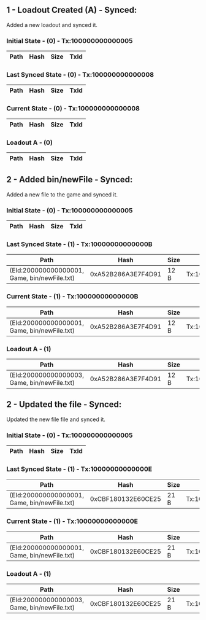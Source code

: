 ﻿## 1 - Loadout Created (A) - Synced:
Added a new loadout and synced it.
### Initial State - (0) - Tx:100000000000005
| Path | Hash | Size | TxId |
| --- | --- | --- | --- |
### Last Synced State - (0) - Tx:100000000000008
| Path | Hash | Size | TxId |
| --- | --- | --- | --- |
### Current State - (0) - Tx:100000000000008
| Path | Hash | Size | TxId |
| --- | --- | --- | --- |
### Loadout A - (0)
| Path | Hash | Size | TxId |
| --- | --- | --- | --- |



## 2 - Added bin/newFile - Synced:
Added a new file to the game and synced it.
### Initial State - (0) - Tx:100000000000005
| Path | Hash | Size | TxId |
| --- | --- | --- | --- |
### Last Synced State - (1) - Tx:10000000000000B
| Path | Hash | Size | TxId |
| --- | --- | --- | --- |
| (EId:200000000000001, Game, bin/newFile.txt) | 0xA52B286A3E7F4D91 | 12 B | Tx:10000000000000B |
### Current State - (1) - Tx:10000000000000B
| Path | Hash | Size | TxId |
| --- | --- | --- | --- |
| (EId:200000000000001, Game, bin/newFile.txt) | 0xA52B286A3E7F4D91 | 12 B | Tx:10000000000000B |
### Loadout A - (1)
| Path | Hash | Size | TxId |
| --- | --- | --- | --- |
| (EId:200000000000003, Game, bin/newFile.txt) | 0xA52B286A3E7F4D91 | 12 B | Tx:10000000000000B |



## 2 - Updated the file - Synced:
Updated the new file file and synced it.
### Initial State - (0) - Tx:100000000000005
| Path | Hash | Size | TxId |
| --- | --- | --- | --- |
### Last Synced State - (1) - Tx:10000000000000E
| Path | Hash | Size | TxId |
| --- | --- | --- | --- |
| (EId:200000000000001, Game, bin/newFile.txt) | 0xCBF180132E60CE25 | 21 B | Tx:10000000000000E |
### Current State - (1) - Tx:10000000000000E
| Path | Hash | Size | TxId |
| --- | --- | --- | --- |
| (EId:200000000000001, Game, bin/newFile.txt) | 0xCBF180132E60CE25 | 21 B | Tx:10000000000000E |
### Loadout A - (1)
| Path | Hash | Size | TxId |
| --- | --- | --- | --- |
| (EId:200000000000003, Game, bin/newFile.txt) | 0xCBF180132E60CE25 | 21 B | Tx:10000000000000E |



